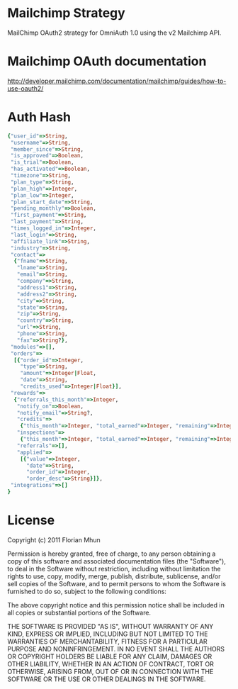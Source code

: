 # Mailchimp Strategy

MailChimp OAuth2 strategy for OmniAuth 1.0 using the v2 Mailchimp API.

# Mailchimp OAuth documentation

http://developer.mailchimp.com/documentation/mailchimp/guides/how-to-use-oauth2/

# Auth Hash

```ruby
{"user_id"=>String,
 "username"=>String,
 "member_since"=>String,
 "is_approved"=>Boolean,
 "is_trial"=>Boolean,
 "has_activated"=>Boolean,
 "timezone"=>String,
 "plan_type"=>String,
 "plan_high"=>Integer,
 "plan_low"=>Integer,
 "plan_start_date"=>String,
 "pending_monthly"=>Boolean,
 "first_payment"=>String,
 "last_payment"=>String,
 "times_logged_in"=>Integer,
 "last_login"=>String,
 "affiliate_link"=>String,
 "industry"=>String,
 "contact"=>
  {"fname"=>String,
   "lname"=>String,
   "email"=>String,
   "company"=>String,
   "address1"=>String,
   "address2"=>String,
   "city"=>String,
   "state"=>String,
   "zip"=>String,
   "country"=>String,
   "url"=>String,
   "phone"=>String,
   "fax"=>String?},
 "modules"=>[],
 "orders"=>
  [{"order_id"=>Integer,
    "type"=>String,
    "amount"=>Integer|Float,
    "date"=>String,
    "credits_used"=>Integer|Float}],
 "rewards"=>
  {"referrals_this_month"=>Integer,
   "notify_on"=>Boolean,
   "notify_email"=>String?,
   "credits"=>
    {"this_month"=>Integer, "total_earned"=>Integer, "remaining"=>Integer},
   "inspections"=>
    {"this_month"=>Integer, "total_earned"=>Integer, "remaining"=>Integer},
   "referrals"=>[],
   "applied"=>
    [{"value"=>Integer,
      "date"=>String,
      "order_id"=>Integer,
      "order_desc"=>String}]},
 "integrations"=>[]
}
```

# License

Copyright (c) 2011 Florian Mhun

Permission is hereby granted, free of charge, to any person obtaining a copy of this software and associated documentation files (the "Software"), to deal in the Software without restriction, including without limitation the rights to use, copy, modify, merge, publish, distribute, sublicense, and/or sell copies of the Software, and to permit persons to whom the Software is furnished to do so, subject to the following conditions:

The above copyright notice and this permission notice shall be included in all copies or substantial portions of the Software.

THE SOFTWARE IS PROVIDED "AS IS", WITHOUT WARRANTY OF ANY KIND, EXPRESS OR IMPLIED, INCLUDING BUT NOT LIMITED TO THE WARRANTIES OF MERCHANTABILITY, FITNESS FOR A PARTICULAR PURPOSE AND NONINFRINGEMENT. IN NO EVENT SHALL THE AUTHORS OR COPYRIGHT HOLDERS BE LIABLE FOR ANY CLAIM, DAMAGES OR OTHER LIABILITY, WHETHER IN AN ACTION OF CONTRACT, TORT OR OTHERWISE, ARISING FROM, OUT OF OR IN CONNECTION WITH THE SOFTWARE OR THE USE OR OTHER DEALINGS IN THE SOFTWARE.
